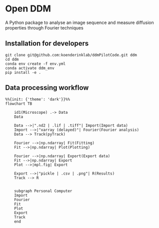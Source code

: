 # Open DDM 

A Python package to analyse an image sequence and measure diffusion properties through Fourier techniques

## Installation for developers

```
git clone git@github.com:koenderinklab/ddmPilotCode.git ddm
cd ddm
conda env create -f env.yml
conda activate ddm_env
pip install -e .
``` 

## Data processing workflow

```mermaid
%%{init: {'theme': 'dark'}}%%
flowchart TB

    id1(Microscope) .-> Data
    Data

    Data -->|".nd2 | .lif | .tiff"| Import(Import data)
    Import -->|"xarray (delayed)"| Fourier(Fourier analysis)
    Data --> Track(pyTrack)

    Fourier -->|np.ndarray| Fit(Fitting)
    Fit -->|np.ndarray| Plot(Plotting)
    
    Fourier -->|np.ndarray| Export(Export data)
    Fit -->|np.ndarray| Export
    Plot -->|mpl.fig| Export

    Export -->|"pickle | .csv | .png"| R(Results)    
    Track --> R    


    subgraph Personal Computer
    Import
    Fourier
    Fit
    Plot
    Export
    Track
    end
```
